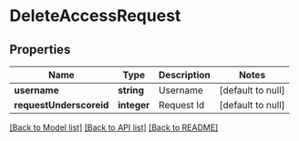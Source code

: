 # DeleteAccessRequest

## Properties
Name | Type | Description | Notes
------------ | ------------- | ------------- | -------------
**username** | **string** | Username | [default to null]
**requestUnderscoreid** | **integer** | Request Id | [default to null]

[[Back to Model list]](../README.md#documentation-for-models) [[Back to API list]](../README.md#documentation-for-api-endpoints) [[Back to README]](../README.md)


